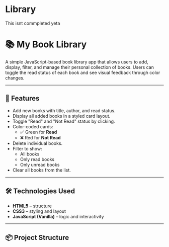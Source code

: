 # Library

This isnt commpleted yeta


# 📚 My Book Library

A simple JavaScript-based book library app that allows users to add, display, filter, and manage their personal collection of books. Users can toggle the read status of each book and see visual feedback through color changes.

---

## 🚀 Features

- Add new books with title, author, and read status.
- Display all added books in a styled card layout.
- Toggle "Read" and "Not Read" status by clicking.
- Color-coded cards:
  - ✅ Green for **Read**
  - ❌ Red for **Not Read**
- Delete individual books.
- Filter to show:
  - All books
  - Only read books
  - Only unread books
- Clear all books from the list.

---

## 🛠️ Technologies Used

- **HTML5** – structure
- **CSS3** – styling and layout
- **JavaScript (Vanilla)** – logic and interactivity

---

## 📦 Project Structure

